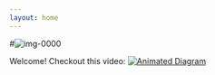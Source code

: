 ```yaml
---
layout: home
---
```

#![img-0000](https://user-images.githubusercontent.com/60946291/231567664-ed2aa92f-30b7-48d7-a102-9956b69c3f13.png)


Welcome! Checkout this video:
[![Animated Diagram](https://user-images.githubusercontent.com/60946291/231567664-ed2aa92f-30b7-48d7-a102-9956b69c3f13.png)](https://user-images.githubusercontent.com/60946291/231538958-a368a865-666f-4c23-83cd-b5f52bf47d6a.mov)

